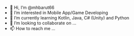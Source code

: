 - 👋 Hi, I’m @mhbarut66
- 👀 I’m interested in Mobile App/Game Developing
- 🌱 I’m currently learning Kotlin, Java, C# (Unity) and Python
- 💞️ I’m looking to collaborate on ...
- 📫 How to reach me ...

<!---
halitbarut/halitbarut is a ✨ special ✨ repository because its `README.md` (this file) appears on your GitHub profile.
You can click the Preview link to take a look at your changes.
--->
